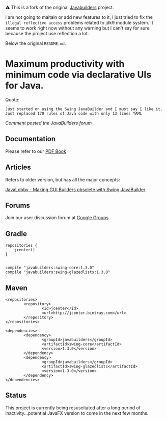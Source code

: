 :warning: This is a fork of the original [Javabuilders](https://github.com/jacek99/javabuilders) project.

I am not going to maitain or add new features to it, I just tried to fix the `illegal reflective access`
problems related to jdk9 module system. It seems to work right now without any warning but I can't say for sure because
the project use reflection a lot.

Below the original `README.md`.


Maximum productivity with minimum code via declarative UIs for Java.
====================================================================

Quote:

    Just started on using the Swing JavaBuilder and I must say I like it.
    Just replaced 170 rules of Java code with only 13 lines YAML

*Comment posted the JavaBuilders forum*

Documentation
-------------

Please refer to our [PDF Book](https://github.com/jacek99/javabuilders/raw/master/Swing%20JavaBuilder.pdf)

Articles
--------

Refers to older version, but has all the major concepts:

[JavaLobby - Making GUI Builders obsolete with Swing JavaBuilder](http://java.dzone.com/articles/making-gui-builders-obsolete)


Forums
------

Join our user discussion forum at [Google Groups](https://groups.google.com/forum/#!forum/javabuilders)

Gradle
------

    repositories {
        jcenter()
    }


    compile "javabuilders:swing-core:1.3.0"
    compile "javabuilders:swing-glazedlists:1.3.0"


Maven
-----

    <repositories>
            <repository>
                    <id>jcenter</id>
                    <url>http://jcenter.bintray.com</url>
            </repository>
    </repositories>

    <dependencies>
            <dependency>
                    <groupId>javabuilders</groupId>
                    <artifactId>swing-core</artifactId>
                    <version>1.3.0</version>
            </dependency>
            <dependency>
                    <groupId>javabuilders</groupId>
                    <artifactId>swing-glazedlists</artifactId>
                    <version>1.3.0</version>
            </dependency>
    </dependencies>

Status
------

This project is currently being resuscitated after a long period
of inactivity...potential JavaFX version to come in the next few months.
